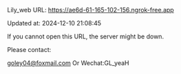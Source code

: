 Lily_web URL: https://ae6d-61-165-102-156.ngrok-free.app

Updated at: 2024-12-10 21:08:45

If you cannot open this URL, the server might be down.

Please contact: 

goley04@foxmail.com Or Wechat:GL_yeaH